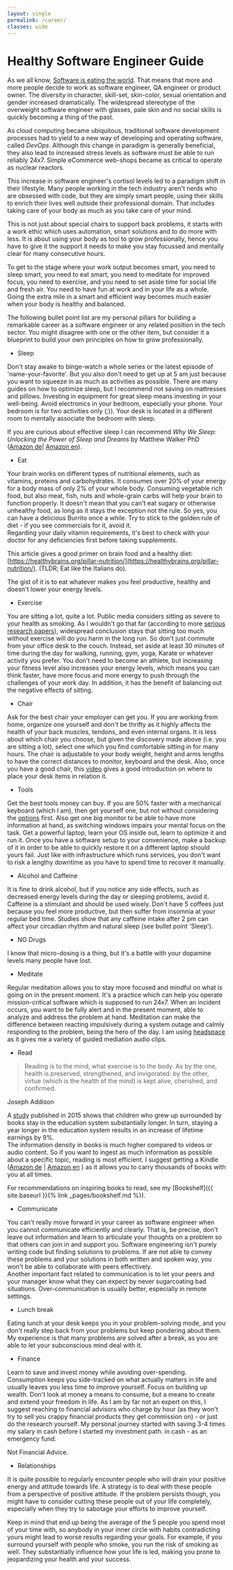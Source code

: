 ```yaml
---
layout: single
permalink: /career/
classes: wide
---
```


# Healthy Software Engineer Guide
As we all know, [Software is eating the world](https://a16z.com/2011/08/20/why-software-is-eating-the-world/). 
That means that more and more people decide to work as software engineer, QA engineer or product owner. 
The diversity in character, skill-set, skin-color, sexual orientation and gender increased dramatically.
The widespread stereotype of the overweight software engineer with glasses, pale skin and no social skills is quickly becoming a thing of the past.

As cloud computing became ubiquitous, traditional software development processes had to yield to a new way of developing and operating software, called _DevOps_. 
Although this change in paradigm is generally beneficial, they also lead to increased stress levels as software must be able to run reliably 24x7. 
Simple eCommerce web-shops became as critical to operate as nuclear reactors. 
  
This increase in software engineer's cortisol levels led to a paradigm shift in their lifestyle. 
Many people working in the tech industry aren't nerds who are obsessed with code, but they are simply smart people, using their skills to
enrich their lives well outside their professional domain. That includes taking care of your body as much as you take care of your mind.

This is not just about special chairs to support back problems, it starts with a work ethic which uses automation, smart solutions and 
to do more with less. It is about using your body as tool to grow professionally, hence you have to give it the support it needs to make you
stay focussed and mentally clear for many consecutive hours.

To get to the stage where your work output becomes smart, you need to sleep smart, you need to eat smart, you need to meditate for improved focus, 
you need to exercise, and you need to set aside time for social life and fresh air. You need to have fun at work and in your life as a whole. 
Going the extra mile in a smart and efficient way becomes much easier when your body is healthy and balanced. 

The following bullet point list are my personal pillars for building a remarkable career as a software engineer or any related position in the tech sector. 
You might disagree with one or the other item, but consider it a blueprint to build your own principles on how to grow professionally.

* Sleep 

Don't stay awake to binge-watch a whole series or the latest episode of 'name-your-favorite'. 
But you also don't need to get up at 5 am just because you want to squeeze in as much as activities as possible.
There are many guides on how to optimize sleep, but I recommend not saving on mattresses and pillows. 
Investing in equipment for great sleep means investing in your well-being. 
Avoid electronics in your bedroom, especially your phone.
Your bedroom is for two activities only (;)). 
Your desk is located in a different room to mentally associate the bedroom with sleep.

If you are curious about effective sleep I can recommend _Why We Sleep: Unlocking the Power of Sleep and Dreams_ by Matthew Walker PhD
([Amazon de](https://amzn.to/38FNK0O )| [Amazon en](https://amzn.to/34Oga82)).

* Eat

Your brain works on different types of nutritional elements, such as vitamins, proteins and carbohydrates. 
It consumes over 20% of your energy for a body mass of only 2% of your whole body. 
Consuming vegetable rich food, but also meat, fish, nuts and whole-grain carbs will help your brain to function properly. 
It doesn't mean that you can't eat sugary or otherwise unhealthy food, as long as it stays the exception not the rule. 
So yes, you can have a delicious Burrito once a while. 
Try to stick to the golden rule of diet - if you see commercials for it, avoid it.  
Regarding your daily vitamin requirements, it's best to check with your doctor for any deficiencies first before taking supplements. 

This article gives a good primer on brain food and a healthy diet: [https://healthybrains.org/pillar-nutrition/](https://healthybrains.org/pillar-nutrition/).
(TLDR; Eat like the Italians do). 

The gist of it is to eat whatever makes you feel productive, healthy and doesn't lower your energy levels. 

* Exercise

You are sitting a lot, quite a lot. 
Public media considers sitting as severe to your health as smoking. 
As I wouldn't go that far (according to more [serious research papers](https://www.ncbi.nlm.nih.gov/pmc/articles/PMC6187798/)), 
widespread conclusion stays that sitting too much without exercise will do you harm in the long run. 
So don't just commute from your office desk to the couch. 
Instead, set aside at least 30 minutes of time during the day for walking, running, gym, yoga, Karate or whatever activity you prefer. 
You don't need to become an athlete, but increasing your fitness level also increases your energy levels, which means you can think faster, have more focus and more energy to push through the challenges of your work day. 
In addition, it has the benefit of balancing out the negative effects of sitting. 

* Chair

Ask for the best chair your employer can get you. 
If you are working from home, organize one yourself and don't be thrifty as it highly affects the health of your back muscles, tendons, and even internal organs. 
It is less about which chair you choose, but given the discovery made above (i.e. you are sitting a lot), select one which you find comfortable sitting in for many hours. 
The chair is adjustable to your body weight, height and arms lengths to have the correct distances to monitor, keyboard and the desk. 
Also, once you have a good chair, this [video](https://www.youtube.com/watch?app=desktop&v=F8_ME4VwTiw) gives a good introduction on where to place your desk items in relation it.

* Tools

Get the best tools money can buy. 
If you are 50% faster with a mechanical keyboard (which I am), then get yourself one, but not without considering the [options](https://medium.com/@jackyfeng530/a-brief-introduction-to-the-world-of-mechanical-keyboards-60009f8a0aa9) first. 
Also get one big monitor to be able to have more information at hand, as switching windows impairs your mental focus on the task.
Get a powerful laptop, learn your OS inside out, learn to optimize it and run it. 
Once you have a software setup to your convenience, make a backup of it in order to be able to quickly restore it on a different laptop should yours fail. 
Just like with infrastructure which runs services, you don't want to risk a lengthy downtime as you have to spend time to recover it manually. 

* Alcohol and Caffeine

It is fine to drink alcohol, but if you notice any side effects, such as decreased energy levels during the day or sleeping problems, avoid it.
Caffeine is a stimulant and should be used wisely. 
Don't have 5 coffees just because you feel more productive, but then suffer from insomnia at your regular bed time. 
Studies show that any caffeine intake after 2 pm can affect your circadian rhythm and natural sleep (see bullet point 'Sleep').

* NO Drugs

I know that micro-dosing is a thing, but it's a battle with your dopamine levels many people have lost.

* Meditate

Regular meditation allows you to stay more focused and mindful on what is going on in the present moment. 
It's a practice which can help you operate mission-critical software which is supposed to run 24x7. 
When an incident occurs, you want to be fully alert and in the present moment, able to analyze and address the problem at hand. 
Meditation can make the difference between reacting impulsively during a system outage and calmly responding to the problem, being the hero of the day. 
I am using [headspace](https://www.headspace.com/) as it gives me a variety of guided mediation audio clips.
<!---
TODO find a good meditation app and suggest it here, or other guides/tips on meditation
-->


* Read
> Reading is to the mind, what exercise is to the body.
> As by the one, health is preserved, strengthened, and invigorated: 
> by the other, virtue (which is the health of the mind) is kept alive, cherished, and confirmed.

   Joseph Addison 
   
A [study](https://onlinelibrary.wiley.com/doi/abs/10.1111/ecoj.12307) published in 2015 shows that children who grew up surrounded by books stay in the education system substantially longer.
In turn, staying a year longer in the education system results in an increase of lifetime earnings by 9%.  
The information density in books is much higher compared to videos or audio content. 
So if you want to ingest as much information as possible about a specific topic, reading is most efficient. 
I suggest getting a Kindle ([Amazon de](https://amzn.to/37RRkGe) \| [Amazon en](https://amzn.to/2WSKR7q) ) as it allows you to carry thousands of books with you at all times.

For recommendations on inspiring books to read, see my [Bookshelf]({{ site.baseurl }}{% link _pages/bookshelf.md %}). 

* Communicate

You can't really move forward in your career as software engineer when you cannot communicate efficiently and clearly. 
That is, be precise, don't leave out information and learn to articulate your thoughts on a problem so that others can join in and support you.
Software engineering isn't purely writing code but finding solutions to problems. 
If are not able to convey these problems and your solutions in both written and spoken way, you won't be able to collaborate with peers effectively.  
Another important fact related to communication is to let your peers and your manager know what they can expect by never sugarcoating bad situations.
Over-communication is usually better, especially in remote settings.
    
* Lunch break

Eating lunch at your desk keeps you in your problem-solving mode, and you don't really step back from your problems but keep pondering about them. 
My experience is that many problems are solved after a break, as you are able to let your subconscious mind deal with it.    

* Finance

Learn to save and invest money while avoiding over-spending. 
Consumption keeps you side-tracked on what actually matters in life and usually leaves you less time to improve yourself. 
Focus on building up wealth. Don't look at money a means to consume, but a means to create and extend your freedom in life. 
As I am by far not an expert on this, I suggest reaching to financial advisors who charge by hour (as they won't try to sell you crappy financial products they
get commission on) - or just do the research yourself. My personal journey started with saving 3-4 times my salary in cash before I started my investment path.
in cash - as an emergency fund. 

Not Financial Advice.

* Relationships

It is quite possible to regularly encounter people who will drain your positive energy and attitude towards life. 
A strategy is to deal with these people from a perspective of positive attitude. 
If the problem persists though, you might have to consider cutting these people out of your life completely, especially when they try to sabotage your efforts to improve yourself.

Keep in mind that end up being the average of the 5 people you spend most of your time with, so anybody in your inner circle with habits contradicting yours might lead to worse results regarding your goals. 
For example, if you surround yourself with people who smoke, you run the risk of smoking as well. They substantially influence how your life is led, making you prone to jeopardizing your health and your success.